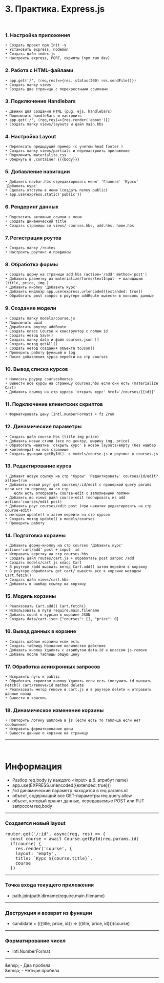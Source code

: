 # 3. Практика. Express.js
&emsp;  
### 1. Настройка приложения
	• Создать проект npm Init -y
	• Установить express, nodemon
	• Создать файл index.js
	• Настроить express, PORT, скрипты (npm run dev)

### 2. Работа с HTML-файлами
	• app.get('/', (req,res)=>{res. status(200) res.sendFile()})
	• Создать папку views
	• Создать две страницы с перекрестными ссылками

### 3. Подключение Handlebars
	• Движки для создания HTML (pug, ejs, handlebars)
	• Подключить handleBars и настроить
	• app.get('/', (req,res)=>{res.render('about')})
	• Создать папку views/layouts и файл main.hbs

### 4. Настройка Layout
	• Переписать предыдущий пример (с учетом head footer )
	• Создать папку views/partials и перенастроить приложение
	• Подключить materialize.css
	• Обернуть в .container {{{body}}}

### 5. Добавление навигации
	• Добавить navbar.hbs отредактировать меню' 'Главная' 'Курсы' 'Добавить курс'
	• Сделать отступы в меню (создать папку public)
	• app.use(express.static('public'))

### 6. Рендеринг данных
	• Подсветить активные ссылки в меню
	• Создать динамический title
	• Создать страницы во views/ courses.hbs, add.hbs, home.hbs

### 7. Регистрация роутов
	• Создать папку /routes
	• Настроить роутинг и префиксы

### 8. Обработка формы
	• Создать форму на странице add.hbs (action='/add' method='post')
	• Добавить разметку из materialize/forms/textInput  + валидацию (title, price, img )
	• Добавить кнопку 'Добавить курс'
	• Добавить мидлвэр app.use(express.urlencoded({extanded: true})
	• Обработать post запрос в роутере addRoute вывести в консоль данные

### 9. Создание модели
	• Создать папку models/course.js
	• Подключить uuid
	• Доработать роутер addRoute
	• Cоздать класс Course и конструктор с полем id
	• Создать метод Save()
	• Создать папку data и файл courses.json []
	• Создать метод getAll()
	• Создать метод создания объекта toJson()
	• Проверить работу функций в log
	• После добавления курса перейти на стр courses

### 10. Вывод списка курсов
	• Написать роурер coursesRoutes
	• Вывести все курсы на страницу courses.hbs если они есть (materialize Cart)
	• Добавить ссылку на стр курсов 'открыть курс' href='/courses/{{id}}'

### 11. Подключение клиентских скриптов
	• Форматировать цену (Intl.numberFormat) + fz 2rem

### 12. Динамические параметры
	• Cоздать файл course.hbs (title img price)
	• Добавить новые стили (все по центру, ширину img, price)
	• Обработать нажатие 'открыть курс' в новом layouts/empty (без навбар и контейнера) на нов странице
	• Создать функцию getById()  в models/course.js и роутинг в courses.js

### 13. Редактирование курса
	• Добавит новую ссылку на стр "Курсы" 'Pедактировать' courses/id/edit?allow=true
	• Добавить новый роут get courses/:id/edit c проверкой query params если нет то переход на гл стр
		если есть отобразить course-edit с заполнеными полями
	• Добавить во views файл course-edit (копировать из add action='courses/edit post)
	• Добавить роут courses/edit post (при нажатии редактировать на стр course-edit)
	с методом update() и затем перейти на стр курсов
	• Создать метод update() в models/courses
	• Проверить работу

### 14. Подготовка корзины
	• Добавить форму-кнопку на стр courses 'Добавить курс' action='cart/add' post + input  id
	• Исправить верстку на стр courses.hbs
	• Создать файл routes/cart.js + обработать post запрос /add
	• Создать models/cart.js класс Cart
	• В роутере /add вызвать ветод Cart.add() затем перейти в корзину
	• В роутере обработать get cart/ вывести все в корзине методом Cart.fetch()
	• Создать файл views/cart.hbs
	• Добавить в навбар ссылку на корзину
	
### 15. Модель корзины
	• Реализовать Cart.add() Cart.fetch()
	• Использовать в пути require.main.filename
	• Добаить count к курсам в корзине JSON
	• Создать data/cart.json {"courses": [], "price": 0}

### 16. Вывод данных в корзине
	• Создать шаблон корзины если есть
	• Создать таблицу Название количество действие
	• Добавить кнопку Удалить с атрибутом data-id и классом js-remove
	• Добавиь после таблицы общую цену

### 17. Обработка асинхронных запросов
	• Исправить путь к pablic
	• Обработать скриптом кнопку Удалить если есть (получить id вызвать  Fetch() cart/remove/id method delete
	• Реализовать метод remove в cart.js и в роутере delete и отправить данные назад
	• Вывести в консоль

### 18. Динамическое изменение корзины
	• Повторить логику шаблона в js (если есть то таблица если нет сообщение)
	• Исправить форматирование цены
	• Вывести данные о корзине на страницу
***
&emsp;  
# Информация
* Разбор req.body (у каждого \<input> д.б. атрибут name)
* app.use(EXPRESS.urlencoded({extended: true}))
* /:id динамический параметр находится в req.params.id
* объект, содержащий все GET-параметры req.query.allow
* объект, который хранит данные, передаваемые POST или PUT запросом req.body
***
### Создается новый layout
<pre>router.get('/:id', async(req, res) => {
  const course = await Course.getById(req.params.id)
  if(course) {
    res.render('course', {
    layout: 'empty',
    title: `Курс ${course.title}`,
    course
  })</pre>
***
### Точка входа текущего приложения 
* path.join(path.dirname(require.main.filename)
***
### Деструкция и возврат из функции
* candidate = (({title, price, id}) => ({title, price, id}))(course)
***
### Форматирование чисел
* Intl.NumberFormat
***
\&ensp; - Два пробела  
\&emsp; - Четыре пробела
***